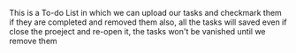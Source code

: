 This is a To-do List in which we can upload our tasks and checkmark them if they are completed and removed them also, all the tasks will saved even if close the proeject and re-open it, the tasks won't be vanished until we remove them
